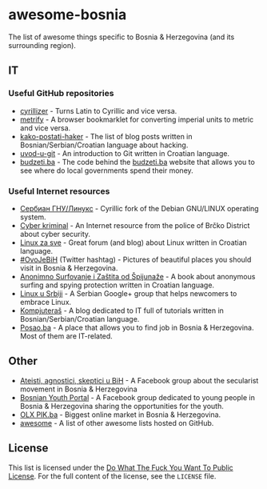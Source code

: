 # awesome-bosnia

The list of awesome things specific to Bosnia &amp; Herzegovina (and its surrounding region).

## IT

### Useful GitHub repositories

* [cyrillizer](https://github.com/aleksandar-todorovic/cyrillizer) - Turns Latin to Cyrillic and vice versa.
* [metrify](https://github.com/ikhramts/metrify) -  A browser bookmarklet for converting imperial units to metric and vice versa.
* [kako-postati-haker](https://github.com/aleksandar-todorovic/kako-postati-haker) - The list of blog posts written in Bosnian/Serbian/Croatian language about hacking.
* [uvod-u-git](https://github.com/tkrajina/uvod-u-git) - An introduction to Git written in Croatian language.
* [budzeti.ba](https://github.com/openspending/budzeti.ba) - The code behind the [budzeti.ba](http://budzeti.ba/) website that allows you to see where do local governments spend their money.

### Useful Internet resources

* [Сербиан ГНУ/Линукс](http://www.debian-srbija.iz.rs/) - Cyrillic fork of the Debian GNU/LINUX operating system.
* [Cyber kriminal](http://www.sigurno.policijabdbih.gov.ba/ba.html) - An Internet resource from the police of Brčko District about cyber security.
* [Linux za sve](http://www.linuxzasve.com/) - Great forum (and blog) about Linux written in Croatian language.
* [#OvoJeBiH](https://twitter.com/search?q=%23ovojeBiH&src=tyah) (Twitter hashtag) - Pictures of beautiful places you should visit in Bosnia & Herzegovina.
* [Anonimno Surfovanje i Zaštita od Špijunaže](https://www.scribd.com/doc/54940045/Anonimno-Surfanje-i-Zastita-Od-Spijunaze) - A book about anonymous surfing and spying protection written in Croatian language.
* [Linux u Srbiji](https://plus.google.com/communities/109586015108702871702) - A Serbian Google+ group that helps newcomers to embrace Linux.
* [Kompjuteraš](http://kompjuteras.com/) - A blog dedicated to IT full of tutorials written in Bosnian/Serbian/Croatian language.
* [Posao.ba](https://github.com/openspending/budzeti.ba) - A place that allows you to find job in Bosnia & Herzegovina. Most of them are IT-related.

## Other

* [Ateisti, agnostici, skeptici u BiH](https://www.facebook.com/groups/nevjernici/) - A Facebook group about the secularist movement in Bosnia & Herzegovina
* [Bosnian Youth Portal](https://www.facebook.com/groups/448481271864506/) - A Facebook group dedicated to young people in Bosnia & Herzegovina sharing the opportunities for the youth.
* [OLX PIK.ba](http://www.olx.ba/) - Biggest online market in Bosnia & Herzegovina.
* [awesome](https://github.com/sindresorhus/awesome) - A list of other awesome lists hosted on GitHub.

## License

This list is licensed under the [Do What The Fuck You Want To Public License](http://www.wtfpl.net/). For the full content of the license, see the `LICENSE` file.
